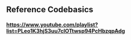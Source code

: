 ## Reference Codebasics

#### https://www.youtube.com/playlist?list=PLeo1K3hjS3uu7clOTtwsp94PcHbzqpAdg